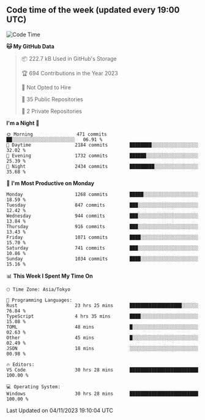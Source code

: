 ## Code time of the week (updated every 19:00 UTC)

<!--START_SECTION:waka-->
![Code Time](http://img.shields.io/badge/Code%20Time-2%2C276%20hrs%2018%20mins-blue)

**🐱 My GitHub Data** 

> 📦 222.7 kB Used in GitHub's Storage 
 > 
> 🏆 694 Contributions in the Year 2023
 > 
> 🚫 Not Opted to Hire
 > 
> 📜 35 Public Repositories 
 > 
> 🔑 2 Private Repositories 
 > 
**I'm a Night 🦉** 

```text
🌞 Morning                471 commits         ██░░░░░░░░░░░░░░░░░░░░░░░   06.91 % 
🌆 Daytime                2184 commits        ████████░░░░░░░░░░░░░░░░░   32.02 % 
🌃 Evening                1732 commits        ██████░░░░░░░░░░░░░░░░░░░   25.39 % 
🌙 Night                  2434 commits        █████████░░░░░░░░░░░░░░░░   35.68 % 
```
📅 **I'm Most Productive on Monday** 

```text
Monday                   1268 commits        █████░░░░░░░░░░░░░░░░░░░░   18.59 % 
Tuesday                  847 commits         ███░░░░░░░░░░░░░░░░░░░░░░   12.42 % 
Wednesday                944 commits         ███░░░░░░░░░░░░░░░░░░░░░░   13.84 % 
Thursday                 916 commits         ███░░░░░░░░░░░░░░░░░░░░░░   13.43 % 
Friday                   1071 commits        ████░░░░░░░░░░░░░░░░░░░░░   15.70 % 
Saturday                 741 commits         ███░░░░░░░░░░░░░░░░░░░░░░   10.86 % 
Sunday                   1034 commits        ████░░░░░░░░░░░░░░░░░░░░░   15.16 % 
```


📊 **This Week I Spent My Time On** 

```text
🕑︎ Time Zone: Asia/Tokyo

💬 Programming Languages: 
Rust                     23 hrs 25 mins      ███████████████████░░░░░░   76.84 % 
TypeScript               4 hrs 35 mins       ████░░░░░░░░░░░░░░░░░░░░░   15.08 % 
TOML                     48 mins             █░░░░░░░░░░░░░░░░░░░░░░░░   02.63 % 
Other                    45 mins             █░░░░░░░░░░░░░░░░░░░░░░░░   02.49 % 
JSON                     18 mins             ░░░░░░░░░░░░░░░░░░░░░░░░░   00.98 % 

🔥 Editors: 
VS Code                  30 hrs 28 mins      █████████████████████████   100.00 % 

💻 Operating System: 
Windows                  30 hrs 28 mins      █████████████████████████   100.00 % 
```


 Last Updated on 04/11/2023 19:10:04 UTC
<!--END_SECTION:waka-->